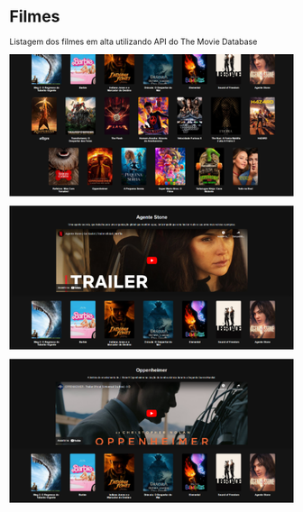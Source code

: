 # Filmes
Listagem dos filmes em alta utilizando API do The Movie Database 

![Tela Inicial](src/main/resources/static/assets/home.png)

![Visualizacao Filme](src/main/resources/static/assets/trailer-1.png)

![Visualizacao Filme](src/main/resources/static/assets/trailer-2.png)



